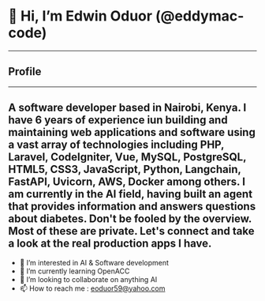 # 👋 Hi, I’m Edwin Oduor (@eddymac-code)
---
## Profile
---
A software developer based in Nairobi, Kenya. I have 6 years of experience iun building and maintaining web applications
and software using a vast array of technologies including PHP, Laravel, CodeIgniter, Vue, MySQL, PostgreSQL, HTML5, CSS3, JavaScript,
Python, Langchain, FastAPI, Uvicorn, AWS, Docker among others. I am currently in the AI field, having built an agent that provides
information and answers questions about diabetes. Don't be fooled by the overview. Most of these are private. Let's connect and take 
a look at the real production apps I have.
---
- 👀 I’m interested in AI & Software development
- 🌱 I’m currently learning OpenACC
- 💞️ I’m looking to collaborate on anything AI
- 📫 How to reach me : eoduor59@yahoo.com

<!---
eddymac-code/eddymac-code is a ✨ special ✨ repository because its `README.md` (this file) appears on your GitHub profile.
You can click the Preview link to take a look at your changes.
--->
